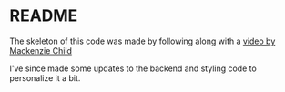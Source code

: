 # README

The skeleton of this code was made by following along with a [video by Mackenzie Child](https://www.youtube.com/watch?v=BI_VnnOLSKY&list=PL23ZvcdS3XPLNdRYB_QyomQsShx59tpc-&index=2)

I've since made some updates to the backend and styling code to personalize it a bit.
